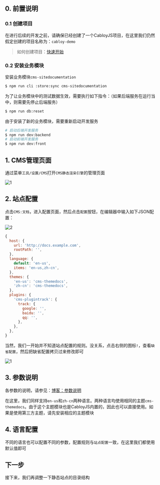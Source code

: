 ## **0. 前置说明**

### 0.1 创建项目

在进行后续的开发之前，请确保已经创建了一个CabloyJS项目，在这里我们仍然假定创建的项目名称为：`cabloy-demo`

> 如何创建项目：[快速开始](https://cabloy.com/zh-cn/articles/guide-quick-start.html)

### 0.2 安装业务模块

安装业务模块`cms-sitedocumentation`

``` bash
$ npm run cli :store:sync cms-sitedocumentation
```

为了让业务模块中的测试数据生效，需要执行如下指令：（如果后端服务在运行当中，则需要先停止后端服务）

``` bash
$ npm run db:reset
```

由于安装了新的业务模块，需要重新启动开发服务

``` bash
# 启动后端开发服务
$ npm run dev:backend
# 启动前端开发服务
$ npm run dev:front
```

## **1. CMS管理页面**

通过菜单`工具/设置/CMS`打开`CMS静态渲染引擎`的管理页面

![1](https://portal.cabloy.com/api/a/file/file/download/03e2e7e8e43e4b699c7beb2a87db6ae6.png)

## **2. 站点配置**

点击`CMS:文档`，进入配置页面，然后点击`配置`按钮，在编辑器中输入如下JSON配置：

![2](https://portal.cabloy.com/api/a/file/file/download/8b1023916fba4ae0a2ca094c2aac668e.png)

``` javascript
{
  host: {
    url: 'http://docs.example.com',
    rootPath: '',
  },
  language: {
    default: 'en-us',
    items: 'en-us,zh-cn',
  },
  themes: {
    'en-us': 'cms-themedocs',
    'zh-cn': 'cms-themedocs',
  },
  plugins: {
    'cms-plugintrack': {
      track: {
        google: '',
        baidu: '',
        qq: '',
      },
    },
  },
}
```

当然，我们一开始并不知道站点配置的规则。没关系，点击右侧的图标`!`，查看`缺省配置`，然后把缺省配置拷贝过来修改即可

![1](https://portal.cabloy.com/api/a/file/file/download/824a9c66ed4544e18af6bfeb5c564bfc.png)

## **3. 参数说明**

各参数的说明，请参见：[博客：参数说明](https://cabloy.com/zh-cn/articles/13f6734ea4ff4ccc98eeee882f0027f9.html#3__63)

在这里，我们同样支持`en-us`和`zh-cn`两种语言。两种语言均使用相同的主题`cms-themedocs`。由于这个主题模块也是CabloyJS内置的，因此也可以直接使用。如果是使用第三方主题，请先安装相应的主题模块

## 4. 语言配置

不同的语言也可以配置不同的参数，配置规则与`站点配置`一致，在这里我们都使用默认值即可

## **下一步**

接下来，我们再调整一下静态站点的目录结构
